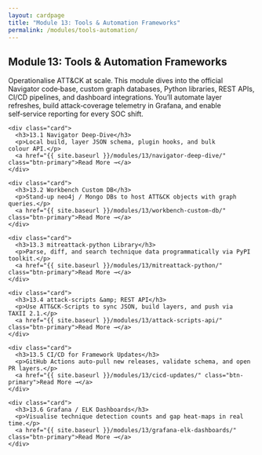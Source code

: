 ```yaml
---
layout: cardpage
title: "Module 13: Tools & Automation Frameworks"
permalink: /modules/tools-automation/
---
```


<section class="cards-section">
  <h2 class="section-title">Module 13: Tools &amp; Automation Frameworks</h2>

  <p class="module-desc">
    Operationalise ATT&CK at scale. This module dives into the official Navigator code‑base,
    custom graph databases, Python libraries, REST APIs, CI/CD pipelines, and dashboard
    integrations. You’ll automate layer refreshes, build attack‑coverage telemetry in Grafana,
    and enable self‑service reporting for every SOC shift.
  </p>

  <div class="card-grid">

    <div class="card">
      <h3>13.1 Navigator Deep‑Dive</h3>
      <p>Local build, layer JSON schema, plugin hooks, and bulk colour API.</p>
      <a href="{{ site.baseurl }}/modules/13/navigator-deep-dive/" class="btn-primary">Read More →</a>
    </div>

    <div class="card">
      <h3>13.2 Workbench Custom DB</h3>
      <p>Stand‑up neo4j / Mongo DBs to host ATT&CK objects with graph queries.</p>
      <a href="{{ site.baseurl }}/modules/13/workbench-custom-db/" class="btn-primary">Read More →</a>
    </div>

    <div class="card">
      <h3>13.3 mitreattack‑python Library</h3>
      <p>Parse, diff, and search technique data programmatically via PyPI toolkit.</p>
      <a href="{{ site.baseurl }}/modules/13/mitreattack-python/" class="btn-primary">Read More →</a>
    </div>

    <div class="card">
      <h3>13.4 attack‑scripts &amp; REST API</h3>
      <p>Use ATT&CK‑Scripts to sync JSON, build layers, and push via TAXII 2.1.</p>
      <a href="{{ site.baseurl }}/modules/13/attack-scripts-api/" class="btn-primary">Read More →</a>
    </div>

    <div class="card">
      <h3>13.5 CI/CD for Framework Updates</h3>
      <p>GitHub Actions auto‑pull new releases, validate schema, and open PR layers.</p>
      <a href="{{ site.baseurl }}/modules/13/cicd-updates/" class="btn-primary">Read More →</a>
    </div>

    <div class="card">
      <h3>13.6 Grafana / ELK Dashboards</h3>
      <p>Visualise technique detection counts and gap heat‑maps in real time.</p>
      <a href="{{ site.baseurl }}/modules/13/grafana-elk-dashboards/" class="btn-primary">Read More →</a>
    </div>

  </div>
</section>